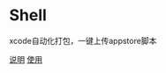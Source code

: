 # Shell
xcode自动化打包，一键上传appstore脚本

[说明](https://www.jianshu.com/p/2de937dbf334)
[使用](https://github.com/CCSH/iOSAPP)
